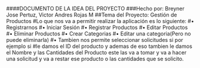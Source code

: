 ####DOCUMENTO DE LA IDEA DEL PROYECTO
###Hecho por: Breyner Jose Pertuz, Victor Andres Rojas M
##Tema del Proyecto: Gestión de Productos
#Lo que nos va a permitir realizar la aplicación es lo siguiente:
#• Registrarnos
#• Iniciar Sesión
#• Registrar Productos
#• Editar Productos
#• Eliminar Productos
#• Crear Categorias
#• Editar una categoria(Pero no puede eliminarla)
#• Tambien nos permite seleccionar solicitudes si por ejemplo si
#le damos el ID del producto y ademas de eso tambien le
damos el Nombre y las Cantidades del Producto este las va a
tomar y va a hacer una solicitud y va a restar ese producto o
las cantidades que se solicito.
